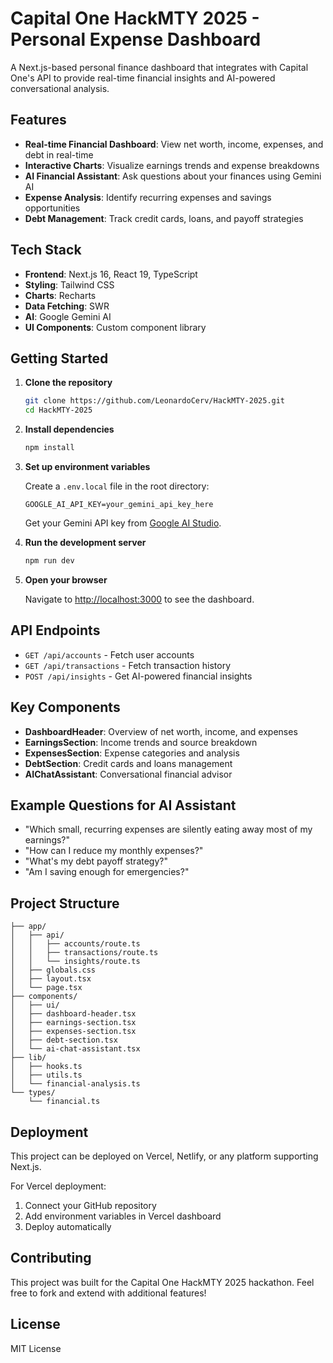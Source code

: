 # Capital One HackMTY 2025 - Personal Expense Dashboard

A Next.js-based personal finance dashboard that integrates with Capital One's API to provide real-time financial insights and AI-powered conversational analysis.

## Features

- **Real-time Financial Dashboard**: View net worth, income, expenses, and debt in real-time
- **Interactive Charts**: Visualize earnings trends and expense breakdowns
- **AI Financial Assistant**: Ask questions about your finances using Gemini AI
- **Expense Analysis**: Identify recurring expenses and savings opportunities
- **Debt Management**: Track credit cards, loans, and payoff strategies

## Tech Stack

- **Frontend**: Next.js 16, React 19, TypeScript
- **Styling**: Tailwind CSS
- **Charts**: Recharts
- **Data Fetching**: SWR
- **AI**: Google Gemini AI
- **UI Components**: Custom component library

## Getting Started

1. **Clone the repository**
   ```bash
   git clone https://github.com/LeonardoCerv/HackMTY-2025.git
   cd HackMTY-2025
   ```

2. **Install dependencies**
   ```bash
   npm install
   ```

3. **Set up environment variables**

   Create a `.env.local` file in the root directory:
   ```env
   GOOGLE_AI_API_KEY=your_gemini_api_key_here
   ```

   Get your Gemini API key from [Google AI Studio](https://makersuite.google.com/app/apikey).

4. **Run the development server**
   ```bash
   npm run dev
   ```

5. **Open your browser**

   Navigate to [http://localhost:3000](http://localhost:3000) to see the dashboard.

## API Endpoints

- `GET /api/accounts` - Fetch user accounts
- `GET /api/transactions` - Fetch transaction history
- `POST /api/insights` - Get AI-powered financial insights

## Key Components

- **DashboardHeader**: Overview of net worth, income, and expenses
- **EarningsSection**: Income trends and source breakdown
- **ExpensesSection**: Expense categories and analysis
- **DebtSection**: Credit cards and loans management
- **AIChatAssistant**: Conversational financial advisor

## Example Questions for AI Assistant

- "Which small, recurring expenses are silently eating away most of my earnings?"
- "How can I reduce my monthly expenses?"
- "What's my debt payoff strategy?"
- "Am I saving enough for emergencies?"

## Project Structure

```
├── app/
│   ├── api/
│   │   ├── accounts/route.ts
│   │   ├── transactions/route.ts
│   │   └── insights/route.ts
│   ├── globals.css
│   ├── layout.tsx
│   └── page.tsx
├── components/
│   ├── ui/
│   ├── dashboard-header.tsx
│   ├── earnings-section.tsx
│   ├── expenses-section.tsx
│   ├── debt-section.tsx
│   └── ai-chat-assistant.tsx
├── lib/
│   ├── hooks.ts
│   ├── utils.ts
│   └── financial-analysis.ts
└── types/
    └── financial.ts
```

## Deployment

This project can be deployed on Vercel, Netlify, or any platform supporting Next.js.

For Vercel deployment:
1. Connect your GitHub repository
2. Add environment variables in Vercel dashboard
3. Deploy automatically

## Contributing

This project was built for the Capital One HackMTY 2025 hackathon. Feel free to fork and extend with additional features!

## License

MIT License
